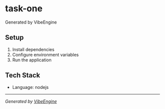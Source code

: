 # task-one

Generated by VibeEngine

## Setup

1. Install dependencies
2. Configure environment variables
3. Run the application

## Tech Stack

- Language: nodejs

---

*Generated by [VibeEngine](https://vibecodehq.com)*
